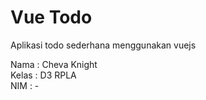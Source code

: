# Vue Todo
Aplikasi todo sederhana menggunakan vuejs

Nama	: Cheva Knight <br>
Kelas	: D3 RPLA <br>
NIM 	: - <br>
